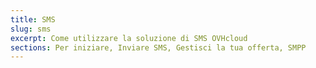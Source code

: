 ```yaml
---
title: SMS
slug: sms
excerpt: Come utilizzare la soluzione di SMS OVHcloud
sections: Per iniziare, Inviare SMS, Gestisci la tua offerta, SMPP
---
```

